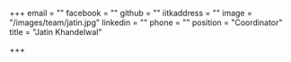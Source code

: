 +++
email = ""
facebook = ""
github = ""
iitkaddress = ""
image = "/images/team/jatin.jpg"
linkedin = ""
phone = ""
position = "Coordinator"
title = "Jatin Khandelwal"

+++
